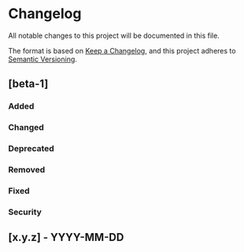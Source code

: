 # Changelog

All notable changes to this project will be documented in this file.

The format is based on [Keep a Changelog](https://keepachangelog.com/en/1.0.0/),
and this project adheres to [Semantic Versioning](https://semver.org/spec/v2.0.0.html).

## [beta-1]

### Added

### Changed

### Deprecated 

### Removed

### Fixed

### Security

## [x.y.z] - YYYY-MM-DD